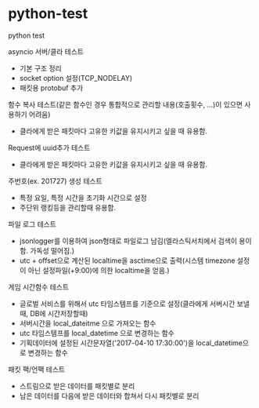 # python-test
python test

asyncio 서버/클라 테스트
  - 기본 구조 정리
  - socket option 설정(TCP_NODELAY)
  - 패킷용 protobuf 추가

함수 복사 테스트(같은 함수인 경우 통합적으로 관리할 내용(호출횟수, ...)이 있으면 사용하기 어려움)
  - 클라에게 받은 패킷마다 고유한 키값을 유지시키고 싶을 때 유용함.

Request에 uuid추가 테스트
  - 클라에게 받은 패킷마다 고유한 키값을 유지시키고 싶을 때 유용함.

주번호(ex. 201727) 생성 테스트
  - 특정 요일, 특정 시간을 초기화 시간으로 설정
  - 주단위 랭킹등을 관리할때 유용함.
  
파일 로그 테스트
  - jsonlogger를 이용하여 json형태로 파일로그 남김(엘라스틱서치에서 검색이 용이함. 가독성 떨어짐.)
  - utc + offset으로 계산된 localtime을 asctime으로 출력(시스템 timezone 설정이 아닌 설정파일(+9:00)에 의한 localtime을 얻음.)
  
게임 시간함수 테스트
  - 글로벌 서비스를 위해서 utc 타임스템프를 기준으로 설정(클라에게 서버시간 보낼때, DB에 시간저장할때)
  - 서버시간을 local_dateitme 으로 가져오는 함수
  - utc 타임스템프를 local_datetime 으로 변경하는 함수
  - 기획데이터에 설정된 시간문자열('2017-04-10 17:30:00')을 local_datetime으로 변경하는 함수

패킷 팩/언팩 테스트
  - 스트림으로 받은 데이터를 패킷별로 분리
  - 남은 데이터를 다음에 받은 데이터와 합쳐서 다시 패킷별로 분리
